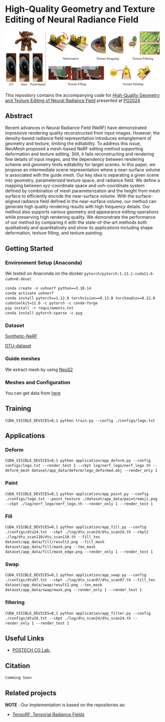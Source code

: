 # High-Quality Geometry and Texture Editing of Neural Radiance Field

![teaser](figs/teaser.jpg)

This repository contains the accompanying code for [High-Quality Geometry and Texture Editing of Neural Radiance Field](paper/uvhnerf_CRC.pdf) presented at [PG2024](https://pg2024.hsu.edu.cn/)

## Abstract

Recent advances in Neural Radiance Field (NeRF) have demonstrated impressive rendering quality reconstructed from input images. However, the density-based radiance field representation introduces entanglement of geometry and texture, limiting the editability. To address this issue, NeuMesh proposed a mesh-based NeRF editing method supporting deformation and texture editing. Still, it fails reconstructing and rendering fine details of input images, and the dependency between rendering scheme
and geometry limits editability for target scenes. In this paper, we propose an intermediate scene representation where a near-surface volume is associated with the guide mesh. Our key idea is separating a given scene into geometry, parameterized texture space, and radiance field. We define a mapping between *xyz*-coordinate space and *uvh*-coordinate system defined by combination of mesh parameterization and the height from mesh surface to efficiently encode the near-surface volume. With
the surface-aligned radiance field defined in the near-surface volume, our method can generate high quality rendering results with high frequency details. Our method also supports various geometry and appearance editing operations while preserving high rendering quality. We demonstrate the performance of our method by comparing it with the state-of-the-art methods both qualitatively and quantitatively and show its applications including shape deformation, texture filling, and texture painting.

## Getting Started



### Environment Setup (Anaconda)
We tested on Anaconda on the docker `pytorch/pytorch:1.13.1-cuda11.6-cudnn8-devel`


```
conda create -n uvhnerf python==3.10.14
conda activate uvhnerf
conda install pytorch==1.12.0 torchvision==0.13.0 torchaudio==0.12.0 cudatoolkit=11.6 -c pytorch -c conda-forge
pip install -r requirements.txt
conda install pytorch-sparse -c pyg
```
### Dataset

[Synthetic-NeRF](https://drive.google.com/drive/folders/128yBriW1IG_3NJ5Rp7APSTZsJqdJdfc1)

[DTU-dataset](https://github.com/Totoro97/NeuS)

### Guide meshes

We extract mesh by using [NeuS2](https://github.com/19reborn/NeuS2)

### Meshes and Configuration

You can get data from [here](https://drive.google.com/file/d/1RYQprUD2PnLjs5JVg1pdlu0K8xPYMP3Q/view?usp=sharing)

## Training

```
CUDA_VISIBLE_DEVICES=0,1 python train.py --config ./configs/lego.txt
```

## Applications

### Deform
```
CUDA_VISIBLE_DEVICES=0,1 python application/app_deform.py --config configs/lego.txt --render_test 1 --ckpt log/nerf_lego/nerf_lego.th --deform_mesh dataset/app_data/deform/lego_deformed.obj --render_only 1
```

### Paint

```
CUDA_VISIBLE_DEVICES=0,1 python application/app_paint.py --config ./configs/lego.txt --paint_texture ./dataset/app_data/paint/emoji.png --ckpt ./log/nerf_lego/nerf_lego.th --render_only 1 --render_test 1
```

### Fill

```
CUDA_VISIBLE_DEVICES=0,1 python application/app_fill.py --config ./configs/dtu24.txt --ckpt ./log/dtu_scan24/dtu_scan24.th --ckpt2 ./log/dtu_scan110/dtu_scan110.th --fill_tex dataset/app_data/fill/result2.png --fill_mask dataset/app_data/fill/mask.png --tex_mask dataset/app_data/fill/mask_edge.png --render_only 1 --render_test 1
```


### Swap
```
CUDA_VISIBLE_DEVICES=0,1 python application/app_swap.py --config ./configs/dtu97.txt --ckpt ./log/dtu_scan97/dtu_scan97.th --fill_tex dataset/app_data/swap/result2.png --tex_mask dataset/app_data/swap/mask.png --render_only 1 --render_test 1
```

### filtering
```
CUDA_VISIBLE_DEVICES=0,1 python application/app_filter.py --config ./configs/dtu24.txt --ckpt ./log/dtu_scan24/dtu_scan24.th --render_only 1 --render_test 1
```

## Useful Links
* [POSTECH CG Lab.](http://cg.postech.ac.kr/)

## Citation
```
Comming Soon
```

## Related projects

**NOTE** : Our implementation is based on the repositories as:
- [TensoRF: Tensorial Radiance Fields](https://github.com/apchenstu/TensoRF)